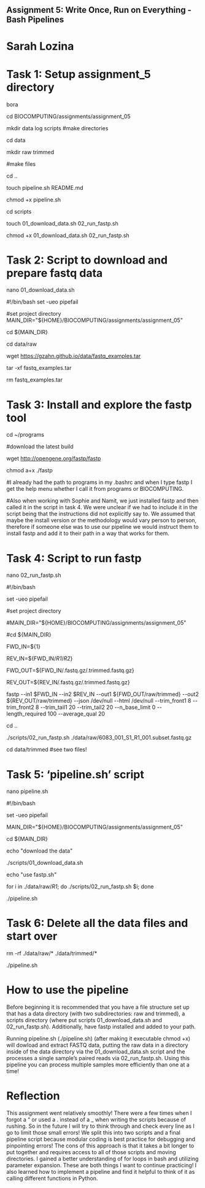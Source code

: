 ## Assignment 5: Write Once, Run on Everything - Bash Pipelines

# Sarah Lozina


# Task 1: Setup assignment_5 directory

bora

cd BIOCOMPUTING/assignments/assignment_05 

mkdir data log scripts #make directories 

cd data 

mkdir raw trimmed

#make files

cd ..

touch pipeline.sh README.md 

chmod +x pipeline.sh

cd scripts

touch 01_download_data.sh 02_run_fastp.sh

chmod +x 01_download_data.sh 02_run_fastp.sh 


# Task 2: Script to download and prepare fastq data

nano 01_download_data.sh

#!/bin/bash
set -ueo pipefail

#set project directory
MAIN_DIR="${HOME}/BIOCOMPUTING/assignments/assignment_05"

cd ${MAIN_DIR}

cd data/raw

wget https://gzahn.github.io/data/fastq_examples.tar

tar -xf fastq_examples.tar

rm fastq_examples.tar


# Task 3: Install and explore the fastp tool 

cd ~/programs

#download the latest build

wget http://opengene.org/fastp/fastp

chmod a+x ./fastp

#I already had the path to programs in my .bashrc and when I type fastp I get the help menu whether I call it from programs or BIOCOMPUTING.

#Also when working with Sophie and Namit, we just installed fastp and then called it in the script in task 4. We were unclear if we had to include it in the script being that the instructions did not explicitly say to. We assumed that maybe the install version or the methodology would vary person to person, therefore if someone else was to use our pipeline we would instruct them to install fastp and add it to their path in a way that works for them.


# Task 4: Script to run fastp

nano 02_run_fastp.sh

#!/bin/bash

set -ueo pipefail

#set project directory
 
#MAIN_DIR="${HOME}/BIOCOMPUTING/assignments/assignment_05"

#cd ${MAIN_DIR}

FWD_IN=${1}

REV_IN=${FWD_IN/_R1_/_R2_}

FWD_OUT=${FWD_IN/.fastq.gz/.trimmed.fastq.gz}

REV_OUT=${REV_IN/.fastq.gz/.trimmed.fastq.gz}

fastp --in1 $FWD_IN --in2 $REV_IN --out1 ${FWD_OUT/raw/trimmed} --out2 ${REV_OUT/raw/trimmed} --json /dev/null --html /dev/null --trim_front1 8 --trim_front2 8 --trim_tail1 20 --trim_tail2 20 --n_base_limit 0 --length_required 100 --average_qual 20

cd ..

./scripts/02_run_fastp.sh ./data/raw/6083_001_S1_R1_001.subset.fastq.gz

cd data/trimmed #see two files!


# Task 5: ‘pipeline.sh’ script

nano pipeline.sh

#!/bin/bash

set -ueo pipefail

MAIN_DIR="${HOME}/BIOCOMPUTING/assignments/assignment_05"

cd ${MAIN_DIR}

echo "download the data"

./scripts/01_download_data.sh

echo "use fastp.sh"

for i in ./data/raw/*_R1_*; do ./scripts/02_run_fastp.sh $i; done

./pipeline.sh


# Task 6: Delete all the data files and start over 

rm -rf ./data/raw/* ./data/trimmed/*

./pipeline.sh


# How to use the pipeline

Before beginning it is recommended that you have a file structure set up that has a data directory (with two subdirectories: raw and trimmed), a scripts directory (where put scripts 01_download_data.sh and 02_run_fastp.sh). Additionally, have fastp installed and added to your path. 

Running pipeline.sh (./pipeline.sh) (after making it executable chmod +x) will dowload and extract FASTQ data, putting the raw data in a directory inside of the data directory via the 01_download_data.sh script and the processes a single sample’s paired reads via 02_run_fastp.sh. Using this pipeline you can process multiple samples more efficiently than one at a time!


# Reflection 

This assignment went relatively smoothly! There were a few times when I forgot a “ or used a . instead of a _ when writing the scripts because of rushing. So in the future I will try to think through and check every line as I go to limit those small errors! We split this into two scripts and a final pipeline script because modular coding is best practice for debugging and pinpointing errors! The cons of this approach is that it takes a bit longer to put together and requires access to all of those scripts and moving directories. I gained a better understanding of for loops in bash and utilizing parameter expansion. These are both things I want to continue practicing! I also learned how to implement a pipeline and find it helpful to think of it as calling different functions in Python.
